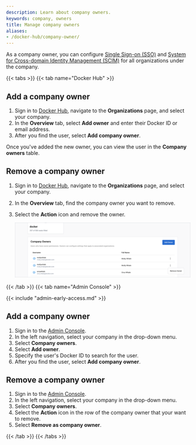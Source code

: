 ```yaml
---
description: Learn about company owners.
keywords: company, owners
title: Manage company owners
aliases:
- /docker-hub/company-owner/
---
```


As a company owner, you can configure [Single Sign-on (SSO)](../../security/for-admins/single-sign-on/_index.md) and [System for Cross-domain Identity Management (SCIM)](../../security/for-admins/provisioning/scim.md) for all organizations under the company.

{{< tabs >}}
{{< tab name="Docker Hub" >}}

## Add a company owner

1. Sign in to [Docker Hub](https://hub.docker.com/), navigate to the **Organizations** page, and select your company.
2. In the **Overview** tab, select **Add owner** and enter their Docker ID or email address.
3. After you find the user, select **Add company owner**.

Once you've added the new owner, you can view the user in the **Company owners** table.

## Remove a company owner

1. Sign in to [Docker Hub](https://hub.docker.com/), navigate to the **Organizations** page, and select your company.
2. In the **Overview** tab, find the company owner you want to remove.
3. Select the **Action** icon and remove the owner.

    ![remove-owner](../images/remove-owner.png)

{{< /tab >}}
{{< tab name="Admin Console" >}}

{{< include "admin-early-access.md" >}}

## Add a company owner

1. Sign in to the [Admin Console](https://admin.docker.com).
2. In the left navigation, select your company in the drop-down menu.
3. Select **Company owners**.
4. Select **Add owner**.
5. Specify the user's Docker ID to search for the user.
6. After you find the user, select **Add company owner**.

## Remove a company owner

1. Sign in to the [Admin Console](https://admin.docker.com).
2. In the left navigation, select your company in the drop-down menu.
3. Select **Company owners**.
4. Select the **Action** icon in the row of the company owner that your want to remove.
5. Select **Remove as company owner**.

{{< /tab >}}
{{< /tabs >}}